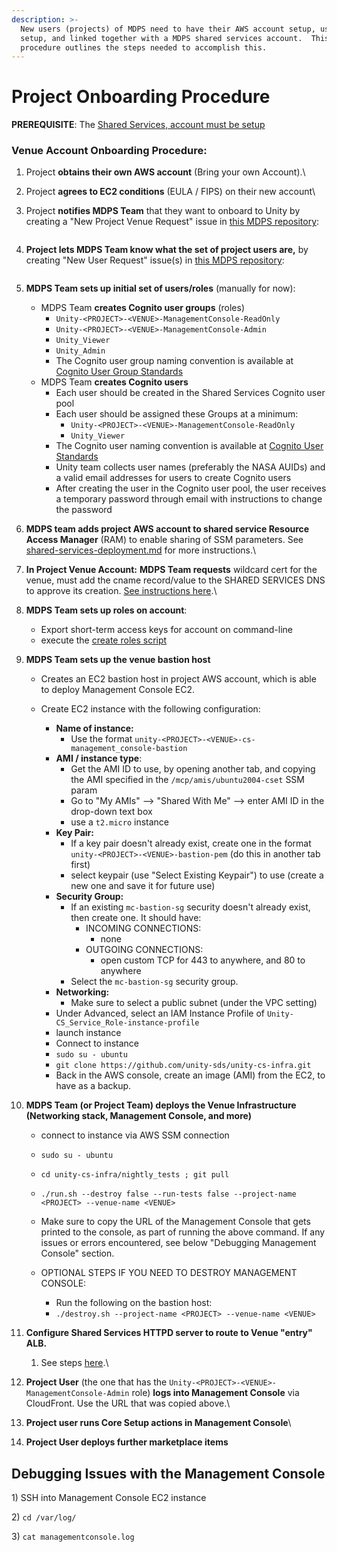 ```yaml
---
description: >-
  New users (projects) of MDPS need to have their AWS account setup, users
  setup, and linked together with a MDPS shared services account.  This
  procedure outlines the steps needed to accomplish this.
---
```


# Project Onboarding Procedure

**PREREQUISITE**:  The [Shared Services, account must be setup](../developer-docs/common-services/docs/users-guide/deployment/shared-services-deployment.md)

### Venue Account Onboarding Procedure:

1. Project **obtains their own AWS account** (Bring your own Account).\

2. Project **agrees to EC2 conditions** (EULA / FIPS) on their new account\

3.  Project **notifies MDPS Team** that they want to onboard to Unity by creating a "New Project Venue Request" issue in [this MDPS repository](https://github.com/unity-sds/issue-triage/issues/new/choose):

    <figure><img src="../.gitbook/assets/Screenshot 2024-08-06 at 1.08.14 PM (1).png" alt=""><figcaption></figcaption></figure>
4.  **Project lets MDPS Team know what the set of project users are,** by creating "New User Request" issue(s) in [this MDPS repository](https://github.com/unity-sds/issue-triage/issues/new/choose):

    <figure><img src="../.gitbook/assets/Screenshot 2024-08-06 at 2.14.27 PM.png" alt=""><figcaption></figcaption></figure>
5.  **MDPS Team sets up initial set of users/roles** (manually for now):

    * MDPS Team **creates Cognito user groups** (roles)
      * `Unity-<PROJECT>-<VENUE>-ManagementConsole-ReadOnly`
      * `Unity-<PROJECT>-<VENUE>-ManagementConsole-Admin`
      * `Unity_Viewer`
      * `Unity_Admin`
      * The Cognito user group naming convention is available at [Cognito User Group Standards](../developer-docs/common-services/docs/users-guide/security/cognito-user-group-standards.md)
    * MDPS Team **creates Cognito users**
      * Each user should be created in the Shared Services Cognito user pool
      * Each user should be assigned these Groups at a minimum:
        * `Unity-<PROJECT>-<VENUE>-ManagementConsole-ReadOnly`
        * `Unity_Viewer`
      * The Cognito user naming convention is available at [Cognito User Standards](../developer-docs/common-services/docs/users-guide/security/cognito-user-standards.md)
      * Unity team collects user names (preferably the NASA AUIDs) and a valid email addresses for  users to create Cognito users
      * After creating the user in the Cognito user pool, the user receives a temporary password through email with instructions to change the password


6. **MDPS team adds project AWS account to shared service Resource Access Manager** (RAM) to enable sharing of SSM parameters. See [shared-services-deployment.md](../developer-docs/common-services/docs/users-guide/deployment/shared-services-deployment.md "mention") for more instructions.\

7. **In Project Venue Account:** **MDPS Team requests** wildcard cert for the venue, must add the cname record/value to the SHARED SERVICES DNS to approve its creation. [See instructions here](https://app.gitbook.com/s/cUYkPD7kBe7iT1LABkPZ/tips-and-tricks/speed-up-with-quick-find).\

8.  **MDPS Team sets up roles on account**:

    * Export short-term access keys for account on command-line
    * execute the [create roles script](https://github.com/unity-sds/unity-cs-infra/blob/main/aws\_role\_create/create\_roles\_and\_policies.sh)


9. **MDPS Team sets up the venue bastion host**
   * Creates an EC2 bastion host in project AWS account, which is able to deploy Management Console EC2.
   *   Create EC2 instance with the following configuration:

       * **Name of instance:**
         * Use the format `unity-<PROJECT>-<VENUE>-cs-management_console-bastion`
       * **AMI / instance type**:&#x20;
         * Get the AMI ID to use, by opening another tab, and copying the AMI specified in the `/mcp/amis/ubuntu2004-cset` SSM param
         * Go to "My AMIs" --> "Shared With Me" --> enter AMI ID in the drop-down text box
         * use a `t2.micro` instance
       * **Key Pair:**&#x20;
         * If a key pair doesn't already exist, create one in the format `unity-<PROJECT>-<VENUE>-bastion-pem` (do this in another tab first)
         * select keypair (use "Select Existing Keypair") to use (create a new one and save it for future use)
       * **Security Group:**&#x20;
         * If an existing `mc-bastion-sg` security doesn't already exist, then create one. It should have:
           * INCOMING CONNECTIONS:
             * none
           * OUTGOING CONNECTIONS:
             * open custom TCP for 443 to anywhere, and 80 to anywhere
         * Select the `mc-bastion-sg` security group.
       * **Networking:**
         * Make sure to select a public subnet (under the VPC setting)
       * Under Advanced, select an IAM Instance Profile of `Unity-CS_Service_Role-instance-profile`
       * launch instance
       * Connect to instance
       * `sudo su - ubuntu`
       * `git clone https://github.com/unity-sds/unity-cs-infra.git`
       * Back in the AWS console, create an image (AMI) from the EC2, to have as a backup.


10. **MDPS Team (or Project Team) deploys the Venue Infrastructure (Networking stack, Management Console, and more)**
    * connect to instance via AWS SSM connection
    * `sudo su - ubuntu`
    * `cd unity-cs-infra/nightly_tests ; git pull`
    * `./run.sh --destroy false --run-tests false --project-name <PROJECT> --venue-name <VENUE>`
    * Make sure to copy the URL of the Management Console that gets printed to the console, as part of running the above command.  If any issues or errors encountered, see below "Debugging Management Console" section.
    *   OPTIONAL STEPS IF YOU NEED TO DESTROY MANAGEMENT CONSOLE:

        * Run the following on the bastion host:
        * `./destroy.sh --project-name <PROJECT> --venue-name <VENUE>`


11. **Configure Shared Services HTTPD server to route to Venue "entry" ALB.**
    1. See steps [here](https://unity-sds.gitbook.io/docs/developer-docs/common-services/docs/users-guide/deployment/updating-venue-deployment).\

12. **Project User** (the one that has the `Unity-<PROJECT>-<VENUE>-ManagementConsole-Admin` role) **logs into Management Console** via CloudFront.   Use the URL that was copied above.\

13. **Project user runs Core Setup actions in Management Console**\

14. **Project User deploys further marketplace items**



## Debugging Issues with the Management Console

1\) SSH into Management Console EC2 instance

2\) `cd /var/log/`

3\) `cat managementconsole.log`
